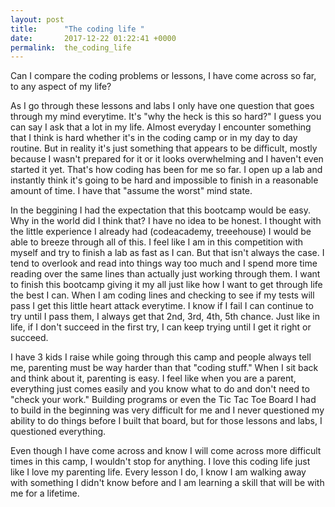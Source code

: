 ```yaml
---
layout: post
title:      "The coding life "
date:       2017-12-22 01:22:41 +0000
permalink:  the_coding_life
---
```



Can I compare the coding problems or lessons, I have come across so far, to any aspect of my life?

As I go through these lessons and labs I only have one question that goes through my mind everytime. It's "why the heck is this so hard?" I guess you can say I ask that a lot in my life. Almost everyday I encounter something that I think is hard whether it's in the coding camp or in my day to day routine. But in reality it's just something that appears to be difficult, mostly because I wasn't prepared for it or it looks overwhelming and I haven't even started it yet.  That's how coding has been for me so far. I open up a lab and instantly think it's going to be hard and impossible to finish in a reasonable amount of time. I have that "assume the worst" mind state. 

In the beggining I had the expectation that this bootcamp would be easy. Why in the world did I think that? I have no idea to be honest. I thought with the little experience I already had (codeacademy, treeehouse) I would be able to breeze through all of this. I feel like I am in this competition with myself and try to finish a lab as fast as I can. But that isn't always the case. I tend to overlook and read into things way too much and I spend more time reading over the same lines than actually just working through them. I want to finish this bootcamp giving it my all just like how I want to get through life the best I can. When I am coding lines and checking to see if my tests will pass I get this little heart attack everytime. I know if I fail I can continue to try until I pass them, I always get that 2nd, 3rd, 4th, 5th chance. Just like in life, if I don't succeed in the first try, I can keep trying until I get it right or succeed. 

I have 3 kids I raise while going through this camp and people always tell me, parenting must be way harder than that "coding stuff." When I sit back and think about it, parenting is easy. I feel like when you are a parent, everything just comes easily and you know what to do and don't need to "check your work."  Building programs or even the Tic Tac Toe Board I had to build in the beginning was very difficult for me and I never questioned my ability to do things before I built that board, but for those lessons and labs, I questioned everything. 

Even though I have come across and know I will come across more difficult times in this camp, I wouldn't stop for anything. I love this coding life just like I love my parenting life. Every lesson I do, I know I am walking away with something I didn't know before and I am learning a skill that will be with me for a lifetime. 

